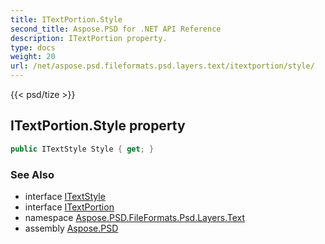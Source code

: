 ```yaml
---
title: ITextPortion.Style
second_title: Aspose.PSD for .NET API Reference
description: ITextPortion property. 
type: docs
weight: 20
url: /net/aspose.psd.fileformats.psd.layers.text/itextportion/style/
---
```

{{< psd/tize >}}
## ITextPortion.Style property

```csharp
public ITextStyle Style { get; }
```

### See Also

* interface [ITextStyle](../../itextstyle/)
* interface [ITextPortion](../)
* namespace [Aspose.PSD.FileFormats.Psd.Layers.Text](../../itextportion/)
* assembly [Aspose.PSD](../../../)



